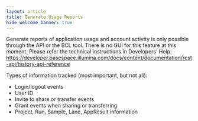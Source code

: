 ```yaml
---
layout: article
title: Generate Usage Reports
hide_welcome_banner: true
---
```



Generate reports of application usage and account activity is only possible through the API or the BCL tool. There is no GUI for this feature at this moment. Please refer the technical instructions in Developers’ Help: <https://developer.basespace.illumina.com/docs/content/documentation/rest-api/history-api-reference>

Types of information tracked (most important, but not all):

- Login/logout events
- User ID
- Invite to share or transfer events
- Grant events when sharing or transferring
- Project, Run, Sample, Lane, AppResult information
